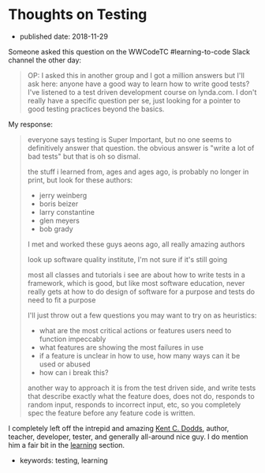 # Thoughts on Testing

* published date: 2018-11-29

Someone asked this question on the WWCodeTC \#learning-to-code Slack channel the other day:

> OP: I asked this in another group and I got a million answers but I'll ask here: anyone have a good way to learn how to write good tests? I've listened to a test driven development course on lynda.com. I don't really have a specific question per se, just looking for a pointer to good testing practices beyond the basics.

My response:

> everyone says testing is Super Important, but no one seems to definitively answer that question. the obvious answer is "write a lot of bad tests" but that is oh so dismal.
>
> the stuff i learned from, ages and ages ago, is probably no longer in print, but look for these authors:
>
> * jerry weinberg
> * boris beizer
> * larry constantine
> * glen meyers
> * bob grady
>
> I met and worked these guys aeons ago, all really amazing authors
>
> look up software quality institute, I'm not sure if it's still going
>
> most all classes and tutorials i see are about how to write tests in a framework, which is good, but like most software education, never really gets at how to do design of software for a purpose and tests do need to fit a purpose
>
> I'll just throw out a few questions you may want to try on as heuristics:
>
> * what are the most critical actions or features users need to function impeccably
> * what features are showing the most failures in use
> * if a feature is unclear in how to use, how many ways can it be used or abused
> * how can i break this?
>
> another way to approach it is from the test driven side, and write tests that describe exactly what the feature does, does not do, responds to random input, responds to incorrect input, etc, so you completely spec the feature before any feature code is written.

I completely left off the intrepid and amazing [Kent C. Dodds](https://kentcdodds.com), author, teacher, developer, tester, and generally all-around nice guy. I do mention him a fair bit in the [learning](../../learning/intro/web-sites/) section.

* keywords: testing, learning

